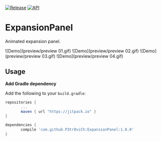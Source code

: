 [![Release](https://jitpack.io/v/P3tr0viCh/ExpansionPanel.svg)](https://jitpack.io/#P3tr0viCh/ExpansionPanel)
[![API](https://img.shields.io/badge/API-17%2B-brightgreen.svg?style=flat)](https://android-arsenal.com/api?level=17)

# ExpansionPanel
Animated expansion panel.

![Demo](preview/preview 01.gif)
![Demo](preview/preview 02.gif)
![Demo](preview/preview 03.gif)
![Demo](preview/preview 04.gif)

Usage
-----
**Add Gradle dependency**

Add the following to your `build.gradle`:
 ```gradle
repositories {
	    ...
	    maven { url "https://jitpack.io" }
}

dependencies {
	    compile 'com.github.P3tr0viCh:ExpansionPanel:1.0.0'
}
```
